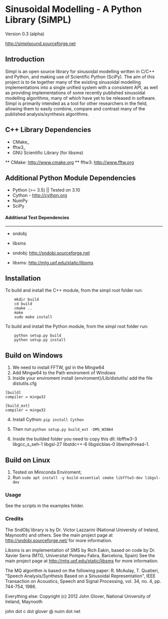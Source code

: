 Sinusoidal Modelling - A Python Library (SiMPL)
===============================================

Version 0.3 (alpha)

http://simplsound.sourceforge.net  


Introduction
------------

Simpl is an open source library for sinusoidal modelling written in C/C++ and Python,
and making use of Scientific Python (SciPy). The aim of this
project is to tie together many of the existing sinusoidal modelling implementations
into a single unified system with a consistent API, as well as providing implementations
of some recently published sinusoidal modelling algorithms, many of which have yet
to be released in software. Simpl is primarily intended as a tool for other researchers
in the field, allowing them to easily combine, compare and contrast many of the published
analysis/synthesis algorithms.


C++ Library Dependencies
------------------------

* CMake_
* fftw3_
* GNU Scientific Library (for libsms)

** CMake: http://www.cmake.org
** fftw3: http://www.fftw.org


Additional Python Module Dependencies
-------------------------------------

* Python (>= 3.5) || Tested on 3.10
* Cython - http://cython.org
* NumPy
* SciPy

#### Additional Test Dependencies
----------------------------

* sndobj
* libsms

* sndobj: http://sndobj.sourceforge.net
* libsms: http://mtg.upf.edu/static/libsms


Installation
------------

To build and install the C++ module, from the simpl root folder run:

```
    mkdir build
    cd build
    cmake ..
    make
    sudo make install
```


To build and install the Python module, from the simpl root folder run:

```
    python setup.py build
    python setup.py install
```

## Build on Windows 

1. We need to install FFTW, gsl in the Mingw64 
2. Add Mingw64 to the Path enviroment of Windows
3. Inside your enviroment install {enviroment}/Lib/distutils/ add the file distutils.cfg

```
[build]
compiler = mingw32

[build_ext]
compiler = mingw32

```

4. Install Cython: `pip install Cython`
5. Then run `python setup.py build_ext -DMS_WIN64`

6. Inside the builded folder you need to copy this dll: libfftw3-3 libgcc_s_seh-1 libgsl-27 libstdc++-6 libgslcblas-0 libwinpthread-1.

## Build on Linux

1. Tested on Miniconda Enviroment;
2. Run `sudo apt install -y build-essential cmake libfftw3-dev libgsl-dev`




### Usage


See the scripts in the examples folder.


### Credits

The SndObj library is by Dr. Victor Lazzarini (National University of Ireland, Maynooth) and others. 
See the main project page at http://sndobj.sourceforge.net/ for more information.

Libsms is an implementation of SMS by Rich Eakin, based on code by Dr. Xavier Serra (MTG,
Universitat Pompeu Fabra, Barcelona, Spain)
See the main project page at http://mtg.upf.edu/static/libsms for more information.

The MQ algorithm is based on the following paper:
R. McAulay, T. Quatieri, "Speech Analysis/Synthesis Based on a Sinusoidal Representation", 
IEEE Transaction on Acoustics, Speech and Signal Processing, vol. 34, no. 4, pp. 744-754, 1986.

Everything else: Copyright (c) 2012 John Glover, National University of Ireland, Maynooth  

john dot c dot glover @ nuim dot net
